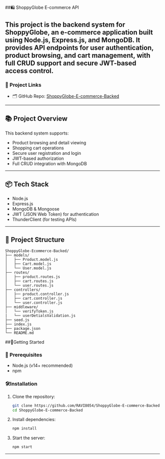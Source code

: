 ##🛍️ ShoppyGlobe E-commerce API

This project is the backend system for ShoppyGlobe, an e-commerce application built using Node.js, Express.js, and MongoDB. It provides API endpoints for user authentication, product browsing, and cart management, with full CRUD support and secure JWT-based access control.
---
### 🔗 Project Links
- 🗂️ GitHub Repo: [ShoppyGlobe-E-commerce-Backed](https://github.com/RAVI8054/ShoppyGlobe-E-commerce-Backed.git)
---
## 📚 Project Overview
 This backend system supports:
  - Product browsing and detail viewing
  - Shopping cart operations
  - Secure user registration and login
  - JWT-based authorization
  - Full CRUD integration with MongoDB
---
## 📦 Tech Stack
 - Node.js
 - Express.js
 - MongoDB & Mongoose
 - JWT (JSON Web Token) for authentication
 - ThunderClient (for testing APIs)
---
## 📁 Project Structure
```
ShoppyGlobe-Ecommerce-Backed/
├── models/
│   ├── Product.model.js
│   ├── Cart.model.js
│   └── User.model.js
├── routes/
│   ├── product.routes.js
│   ├── cart.routes.js
│   └── user.routes.js
├── controllers/
│   ├── product.controller.js
│   ├── cart.controller.js
│   └── user.controller.js
├── middleware/
│   └── verifyToken.js
|   └── userDetialsValidation.js
├── seed.js
├── index.js
├── package.json
└── README.md
```

##🚀Getting Started
### 📁 Prerequisites
- Node.js (v14+ recommended)
- npm
### 🛠️Installation
1. Clone the repository:
   ```bash
   git clone https://github.com/RAVI8054/ShoppyGlobe-E-commerce-Backed.git
   cd ShoppyGlobe-E-commerce-Backed
2. Install dependencies:
   ```bash
   npm install 
3. Start the server:
   ```bash
   npm start
---
